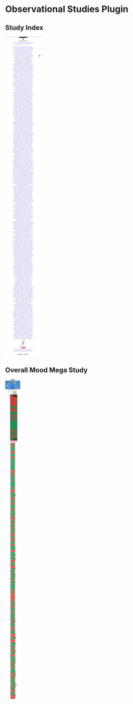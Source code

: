 # Observational Studies Plugin

## Study Index

![studies.crowdsourcingcures.org](studies.crowdsourcingcures.org.jpeg)

## Overall Mood Mega Study

![(overall-mood-predictors](overall-mood-predictors.jpeg)

